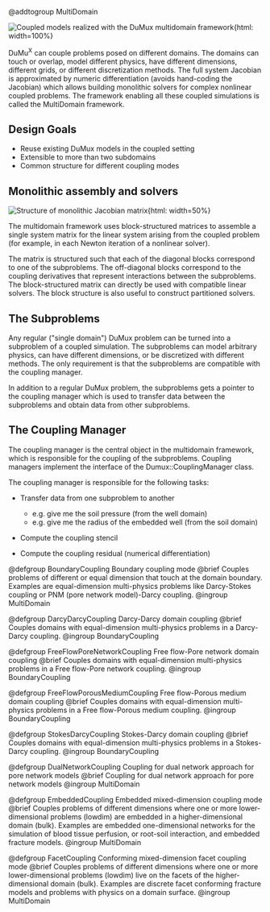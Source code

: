 @addtogroup MultiDomain

![Coupled models realized with the DuMux multidomain framework](multidomain.svg){html: width=100%}

DuMu<sup>X</sup> can couple problems posed on different domains.
The domains can touch or overlap, model different physics, have different dimensions, different grids, or different discretization methods.
The full system Jacobian is approximated by numeric differentiation (avoids hand-coding the Jacobian)
which allows building monolithic solvers for complex nonlinear coupled problems.
The framework enabling all these coupled simulations is called the MultiDomain framework.

## Design Goals

* Reuse existing DuMux models in the coupled setting
* Extensible to more than two subdomains
* Common structure for different coupling modes

## Monolithic assembly and solvers

![Structure of monolithic Jacobian matrix](mdstructure.svg){html: width=50%}

The multidomain framework uses block-structured matrices to assemble a single system matrix for the linear system
arising from the coupled problem (for example, in each Newton iteration of a nonlinear solver).

The matrix is structured such that each of the diagonal blocks correspond to one of the subproblems.
The off-diagonal blocks correspond to the coupling derivatives that represent interactions between the subproblems.
The block-structured matrix can directly be used with compatible linear solvers.
The block structure is also useful to construct partitioned solvers.

## The Subproblems

Any regular ("single domain") DuMux problem can be turned into a subproblem of a coupled simulation.
The subproblems can model arbitrary physics, can have different dimensions, or be discretized with different methods.
The only requirement is that the subproblems are compatible with the coupling manager.

In addition to a regular DuMux problem, the subproblems gets a pointer to the coupling manager which
is used to transfer data between the subproblems and obtain data from other subproblems.

## The Coupling Manager

The coupling manager is the central object in the multidomain framework,
which is responsible for the coupling of the subproblems.
Coupling managers implement the interface of the Dumux::CouplingManager class.

The coupling manager is responsible for the following tasks:

* Transfer data from one subproblem to another
    - e.g. give me the soil pressure (from the well domain)
    - e.g. give me the radius of the embedded well (from the soil domain)

* Compute the coupling stencil
* Compute the coupling residual (numerical differentiation)


@defgroup BoundaryCoupling Boundary coupling mode
@brief Couples problems of different or equal dimension that touch at the domain boundary. Examples are equal-dimension multi-physics problems like Darcy-Stokes coupling or PNM (pore network model)-Darcy coupling.
@ingroup MultiDomain

@defgroup DarcyDarcyCoupling Darcy-Darcy domain coupling
@brief Couples domains with equal-dimension multi-physics problems in a Darcy-Darcy coupling.
@ingroup BoundaryCoupling

@defgroup FreeFlowPoreNetworkCoupling Free flow-Pore network domain coupling
@brief Couples domains with equal-dimension multi-physics problems in a Free flow-Pore network coupling.
@ingroup BoundaryCoupling

@defgroup FreeFlowPorousMediumCoupling Free flow-Porous medium domain coupling
@brief Couples domains with equal-dimension multi-physics problems in a Free flow-Porous medium coupling.
@ingroup BoundaryCoupling

@defgroup StokesDarcyCoupling Stokes-Darcy domain coupling
@brief Couples domains with equal-dimension multi-physics problems in a Stokes-Darcy coupling.
@ingroup BoundaryCoupling

@defgroup DualNetworkCoupling Coupling for dual network approach for pore network models
@brief Coupling for dual network approach for pore network models
@ingroup MultiDomain

@defgroup EmbeddedCoupling Embedded mixed-dimension coupling mode
@brief Couples problems of different dimensions where one or more lower-dimensional problems (lowdim) are embedded in a higher-dimensional domain (bulk). Examples are embedded one-dimensional networks for the simulation of blood tissue perfusion, or root-soil interaction, and embedded fracture models.
@ingroup MultiDomain

@defgroup FacetCoupling Conforming mixed-dimension facet coupling mode
@brief Couples problems of different dimensions where one or more lower-dimensional problems (lowdim) live on the facets of the higher-dimensional domain (bulk). Examples are discrete facet conforming fracture models and problems with physics on a domain surface.
@ingroup MultiDomain
